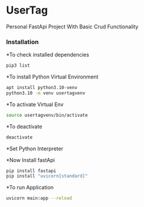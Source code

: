 # UserTag
Personal FastApi Project With Basic Crud Functionality

### Installation

*To check installed dependencies
```bash
pip3 list
```
*To install Python Virtual Environment
```bash
apt install python3.10-venv
python3.10 -m venv usertagvenv
```

*To activate Virtual Env
``` bash
source usertagvenv/bin/activate
```

*To deactivate
```bash
deactivate
```

*Set Python Interpreter

*Now Install fastApi
```bash
pip install fastapi
pip install "uvicorn[standard]"
```


*To run Application
```bash
uvicorn main:app --reload
```
